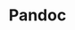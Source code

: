 ---
ignore: true
title: Pandoc
type: Tool
objectlink: 'https://pandoc.org'
documentation: 'https://pandoc.org/MANUAL.html'
description: 'Pandoc is a document converter that works with most markup formats, including Markdown, DOCX, HTML, JATS, EPUB, and LaTeX/PDF.'
category: 'Digital Publishing'
technologies: 'Terminal; Command prompt'
software-requirements: 'The is distributed with package installers for Windows, macOS, and Linux.'
people:
  - name: John MacFarlane
    github: jgm
  - name: Albert Krewinkel
    github: tarleb
---